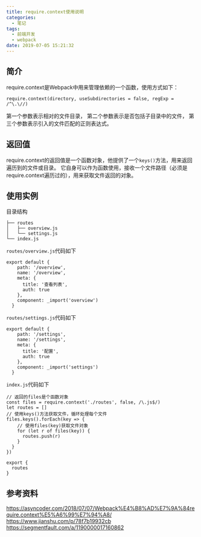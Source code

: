 ```yaml
---
title: require.context使用说明
categories:
  - 笔记
tags:
  - 前端开发
  - webpack
date: 2019-07-05 15:21:32
---
```

## 简介
require.context是Webpack中用来管理依赖的一个函数，使用方式如下：
```
require.context(directory, useSubdirectories = false, regExp = /^\.\//)
```
第一个参数表示相对的文件目录，
第二个参数表示是否包括子目录中的文件，
第三个参数表示引入的文件匹配的正则表达式。

<!-- more -->

## 返回值
require.context的返回值是一个函数对象，他提供了一个`keys()`方法，用来返回遍历到的文件或目录。
它自身可以作为函数使用，接收一个文件路径（必须是require.context遍历过的），用来获取文件返回的对象。

## 使用实例
目录结构
```
├── routes
│   ├── overview.js
│   └── settings.js
└── index.js
```
`routes/overview.js`代码如下
```
export default {
    path: '/overview',
    name: '/overview',
    meta: {
      title: '查看列表',
      auth: true
    },
    component: _import('overview')
  }
```
`routes/settings.js`代码如下
```
export default {
    path: '/settings',
    name: '/settings',
    meta: {
      title: '配置',
      auth: true
    },
    component: _import('settings')
  }
```
`index.js`代码如下
```
// 返回的files是个函数对象
const files = require.context('./routes', false, /\.js$/)
let routes = []
// 使用keys()方法获取文件，循环处理每个文件
files.keys().forEach(key => {  
    // 使用files(key)获取文件对象
    for (let r of files(key)) {
      routes.push(r)
    }
  }
})

export {
  routes
}

```

## 参考资料
https://asyncoder.com/2018/07/07/Webpack%E4%B8%AD%E7%9A%84require.context%E5%A6%99%E7%94%A8/
https://www.jianshu.com/p/78f7b19932cb
https://segmentfault.com/a/1190000017160862